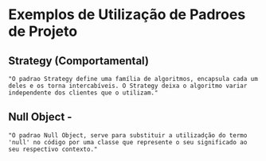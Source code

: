 # Exemplos de Utilização de Padroes de Projeto

## Strategy (Comportamental)
    "O padrao Strategy define uma família de algoritmos, encapsula cada um deles e os torna intercabíveis. O Strategy deixa o algoritmo variar independente dos clientes que o utilizam."

## Null Object - 
    "O padrao Null Object, serve para substituir a utilizadção do termo 'null' no código por uma classe que represente o seu significado ao seu respectivo contexto."